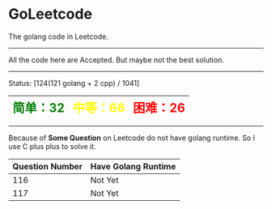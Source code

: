 # GoLeetcode
The golang code in Leetcode.

-----

All the code here are Accepted. But maybe not the best solution.

-----
Status: [124(121 golang + 2 cpp) / 1041]

| <font color=green size=5>简单：32</font> | <font color=yellow size=5>中等：66</font> | <font color=red size=5>困难：26</font> |
| ----------------------------------------|------------------------------------------|---------------------------------------|

-----

Because of **Some Question** on Leetcode do not have golang runtime. So I use C plus plus to solve it.

| Question Number | Have Golang Runtime |
| --------------- | ------------------- |
| 116 | Not Yet |
| 117 | Not Yet |
